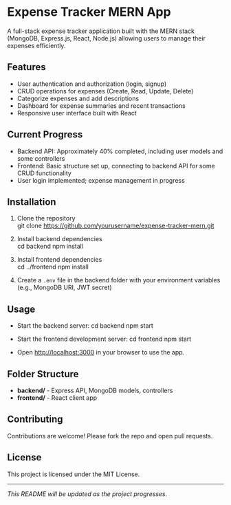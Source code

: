 # Expense Tracker MERN App

A full-stack expense tracker application built with the MERN stack (MongoDB, Express.js, React, Node.js) allowing users to manage their expenses efficiently.

## Features

- User authentication and authorization (login, signup)
- CRUD operations for expenses (Create, Read, Update, Delete)
- Categorize expenses and add descriptions
- Dashboard for expense summaries and recent transactions
- Responsive user interface built with React

## Current Progress

- Backend API: Approximately 40% completed, including user models and some controllers
- Frontend: Basic structure set up, connecting to backend API for some CRUD functionality
- User login implemented; expense management in progress

## Installation

1. Clone the repository  
git clone https://github.com/yourusername/expense-tracker-mern.git

2. Install backend dependencies  
cd backend
npm install

3. Install frontend dependencies  
cd ../frontend
npm install

4. Create a `.env` file in the backend folder with your environment variables (e.g., MongoDB URI, JWT secret)

## Usage

- Start the backend server:
cd backend
npm start

- Start the frontend development server:
cd frontend
npm start

- Open [http://localhost:3000](http://localhost:3000) in your browser to use the app.

## Folder Structure

- **backend/** - Express API, MongoDB models, controllers
- **frontend/** - React client app

## Contributing

Contributions are welcome! Please fork the repo and open pull requests.

## License

This project is licensed under the MIT License.

---

*This README will be updated as the project progresses.*
